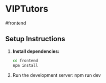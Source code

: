 # VIPTutors
#frontend
## Setup Instructions

1. **Install dependencies:**
   ```bash
   cd frontend
   npm install
2. Run the development server:
   npm run dev
